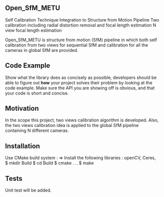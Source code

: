 ## Open_SfM_METU
Self Calibration Technique Integration to Structure from Motion Pipeline
Two calibration including radial distortion removal and focal length estimation
N view focal length estimation

Open_SfM_METU is structure from motion (SfM) pipeline in which both self calibration from two views for sequential SfM and calibration for all the cameras in global SfM are provided. 

## Code Example

Show what the library does as concisely as possible, developers should be able to figure out **how** your project solves their problem by looking at the code example. Make sure the API you are showing off is obvious, and that your code is short and concise.

## Motivation

In the scope this project, two views calibration algorithm is developed. Also, the two views calibration idea is applied to the global SfM pipeline containing N different cameras. 

## Installation

Use CMake build system :
=> Install the following libraries : openCV, Ceres, 
 $ mkdir Build
 $ cd Build
 $ cmake . ..
 $ make

## Tests

Unit test will be added. 


